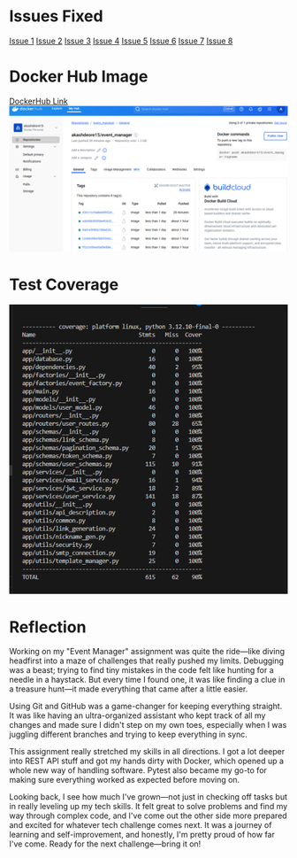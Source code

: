 # Issues Fixed

[Issue 1](https://github.com/AkashDeore15/event_manager/issues/1)
[Issue 2](https://github.com/AkashDeore15/event_manager/issues/3)
[Issue 3](https://github.com/AkashDeore15/event_manager/issues/5)
[Issue 4](https://github.com/AkashDeore15/event_manager/issues/7)
[Issue 5](https://github.com/AkashDeore15/event_manager/issues/9)
[Issue 6](https://github.com/AkashDeore15/event_manager/issues/11)
[Issue 7](https://github.com/AkashDeore15/event_manager/issues/13)
[Issue 8](https://github.com/AkashDeore15/event_manager/issues/15)


# Docker Hub Image

[DockerHub Link](https://hub.docker.com/repository/docker/akashdeore15/event_manager/general)
![DockerHub reference image](image.png)

# Test Coverage

![test coverage image](image-1.png)

# Reflection

Working on my "Event Manager" assignment was quite the ride—like diving headfirst into a maze of challenges that really pushed my limits. Debugging was a beast; trying to find tiny mistakes in the code felt like hunting for a needle in a haystack. But every time I found one, it was like finding a clue in a treasure hunt—it made everything that came after a little easier.

Using Git and GitHub was a game-changer for keeping everything straight. It was like having an ultra-organized assistant who kept track of all my changes and made sure I didn't step on my own toes, especially when I was juggling different branches and trying to keep everything in sync.

This assignment really stretched my skills in all directions. I got a lot deeper into REST API stuff and got my hands dirty with Docker, which opened up a whole new way of handling software. Pytest also became my go-to for making sure everything worked as expected before moving on.

Looking back, I see how much I've grown—not just in checking off tasks but in really leveling up my tech skills. It felt great to solve problems and find my way through complex code, and I've come out the other side more prepared and excited for whatever tech challenge comes next. It was a journey of learning and self-improvement, and honestly, I'm pretty proud of how far I've come. Ready for the next challenge—bring it on!
